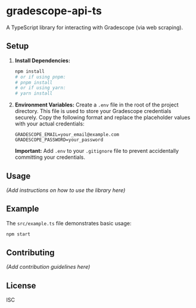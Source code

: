 # gradescope-api-ts

A TypeScript library for interacting with Gradescope (via web scraping).

## Setup

1.  **Install Dependencies:**
    ```bash
    npm install
    # or if using pnpm:
    # pnpm install
    # or if using yarn:
    # yarn install
    ```

2.  **Environment Variables:**
    Create a `.env` file in the root of the project directory. This file is used to store your Gradescope credentials securely. Copy the following format and replace the placeholder values with your actual credentials:

    ```dotenv
    GRADESCOPE_EMAIL=your_email@example.com
    GRADESCOPE_PASSWORD=your_password
    ```

    **Important:** Add `.env` to your `.gitignore` file to prevent accidentally committing your credentials.

## Usage

*(Add instructions on how to use the library here)*

## Example

The `src/example.ts` file demonstrates basic usage:

```bash
npm start
```

## Contributing

*(Add contribution guidelines here)*

## License

ISC 